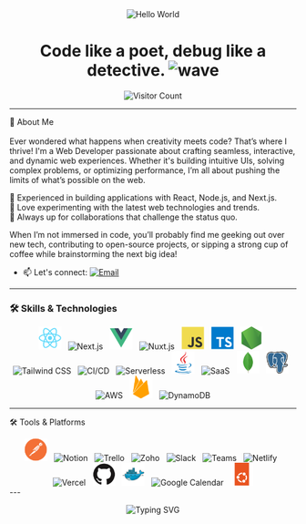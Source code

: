 <!-- Header Section -->
<div align="center">
  <!-- Animated greeting GIF -->
  <img src="https://media.giphy.com/media/M9gbBd9nbDrOTu1Mqx/giphy.gif" width="100" alt="Hello World">
</div>

<h1 align="center">
  Code like a poet, debug like a detective. <img src="https://media.giphy.com/media/hvRJCLFzcasrR4ia7z/giphy.gif" width="30" alt="wave">
</h1>

<!-- Visitor Counter -->
<p align="center">
  <img src="https://komarev.com/ghpvc/?username=yourusername&style=flat-square&color=blue" alt="Visitor Count">
</p>

---

🚀 About Me <br/> <br/>
Ever wondered what happens when creativity meets code? That’s where I thrive! I'm a Web Developer passionate about crafting seamless, interactive, and dynamic web experiences. Whether it's building intuitive UIs, solving complex problems, or optimizing performance, I’m all about pushing the limits of what’s possible on the web. <br/>

🔹 Experienced in building applications with React, Node.js, and Next.js. <br/>
🔹 Love experimenting with the latest web technologies and trends. <br/>
🔹 Always up for collaborations that challenge the status quo.

When I’m not immersed in code, you’ll probably find me geeking out over new tech, contributing to open-source projects, or sipping a strong cup of coffee while brainstorming the next big idea!

- 📫 Let's connect: [![Email](https://img.shields.io/badge/Email-D14836?style=flat&logo=Gmail&logoColor=white)](mailto:sainirishabh049@gmail.com)

---

### :hammer_and_wrench: Skills & Technologies
<div align="center"> <img src="https://raw.githubusercontent.com/devicons/devicon/master/icons/react/react-original.svg" alt="React" width="40" height="40"/> &nbsp; <img src="https://img.shields.io/badge/Next.js-000000?style=for-the-badge&logo=next.js&logoColor=white" alt="Next.js"/> &nbsp; <img src="https://raw.githubusercontent.com/devicons/devicon/master/icons/vuejs/vuejs-original.svg" alt="Vue.js" width="40" height="40"/> &nbsp; <img src="https://img.shields.io/badge/Nuxt.js-00C58E?style=for-the-badge&logo=nuxt.js&logoColor=white" alt="Nuxt.js"/> &nbsp; <img src="https://raw.githubusercontent.com/devicons/devicon/master/icons/javascript/javascript-original.svg" alt="JavaScript" width="40" height="40"/> &nbsp; <img src="https://raw.githubusercontent.com/devicons/devicon/master/icons/typescript/typescript-original.svg" alt="TypeScript" width="40" height="40"/> &nbsp; <img src="https://raw.githubusercontent.com/devicons/devicon/master/icons/nodejs/nodejs-original.svg" alt="Node.js" width="40" height="40"/> &nbsp; <img src="https://img.shields.io/badge/Tailwind CSS-06B6D4?style=for-the-badge&logo=tailwindcss&logoColor=white" alt="Tailwind CSS"/> &nbsp; <img src="https://img.shields.io/badge/CI/CD-005571?style=for-the-badge&logo=githubactions&logoColor=white" alt="CI/CD"/> &nbsp; <img src="https://img.shields.io/badge/Serverless-FD5750?style=for-the-badge&logo=serverless&logoColor=white" alt="Serverless"/> &nbsp; <img src="https://raw.githubusercontent.com/devicons/devicon/master/icons/java/java-original.svg" alt="Java" width="40" height="40"/> &nbsp; <img src="https://img.shields.io/badge/SaaS-5A67D8?style=for-the-badge&logo=saas&logoColor=white" alt="SaaS"/> &nbsp; <img src="https://raw.githubusercontent.com/devicons/devicon/master/icons/mongodb/mongodb-original.svg" alt="MongoDB" width="40" height="40"/> &nbsp; <img src="https://raw.githubusercontent.com/devicons/devicon/master/icons/postgresql/postgresql-original.svg" alt="PostgreSQL" width="40" height="40"/> &nbsp; <img src="https://img.shields.io/badge/AWS-232F3E?style=for-the-badge&logo=amazon-aws&logoColor=white" alt="AWS"/> &nbsp; <img src="https://raw.githubusercontent.com/devicons/devicon/master/icons/firebase/firebase-plain.svg" alt="Firebase" width="40" height="40"/> &nbsp; <img src="https://img.shields.io/badge/DynamoDB-4053D6?style=for-the-badge&logo=amazondynamodb&logoColor=white" alt="DynamoDB"/> </div>

---
🛠 Tools & Platforms
<div align="center"> <img src="https://raw.githubusercontent.com/devicons/devicon/master/icons/postman/postman-original.svg" alt="Postman" width="40" height="40"/> &nbsp; <img src="https://img.shields.io/badge/Notion-000000?style=for-the-badge&logo=notion&logoColor=white" alt="Notion"/> &nbsp; <img src="https://img.shields.io/badge/Trello-0079BF?style=for-the-badge&logo=trello&logoColor=white" alt="Trello"/> &nbsp; <img src="https://img.shields.io/badge/Zoho-DC143C?style=for-the-badge&logo=zoho&logoColor=white" alt="Zoho"/> &nbsp; <img src="https://img.shields.io/badge/Slack-4A154B?style=for-the-badge&logo=slack&logoColor=white" alt="Slack"/> &nbsp; <img src="https://img.shields.io/badge/Microsoft Teams-6264A7?style=for-the-badge&logo=microsoft-teams&logoColor=white" alt="Teams"/> &nbsp; <img src="https://img.shields.io/badge/Netlify-00C7B7?style=for-the-badge&logo=netlify&logoColor=white" alt="Netlify"/> &nbsp; <img src="https://img.shields.io/badge/Vercel-000000?style=for-the-badge&logo=vercel&logoColor=white" alt="Vercel"/> &nbsp; <img src="https://raw.githubusercontent.com/devicons/devicon/master/icons/github/github-original.svg" alt="GitHub" width="40" height="40"/> &nbsp; <img src="https://raw.githubusercontent.com/devicons/devicon/master/icons/docker/docker-original.svg" alt="Docker" width="40" height="40"/> &nbsp; <img src="https://img.shields.io/badge/Google Calendar-4285F4?style=for-the-badge&logo=google-calendar&logoColor=white" alt="Google Calendar"/> &nbsp; <img src="https://raw.githubusercontent.com/devicons/devicon/master/icons/ubuntu/ubuntu-plain.svg" alt="Ubuntu" width="40" height="40"/> </div>
---

<p align="center">
  <!-- Typing Animation -->
  <img src="https://readme-typing-svg.herokuapp.com?duration=3000&color=F7DF1E&lines=Welcome+to+my+GitHub+Profile!;Let's+Code+Something+Amazing!" alt="Typing SVG">
</p>
